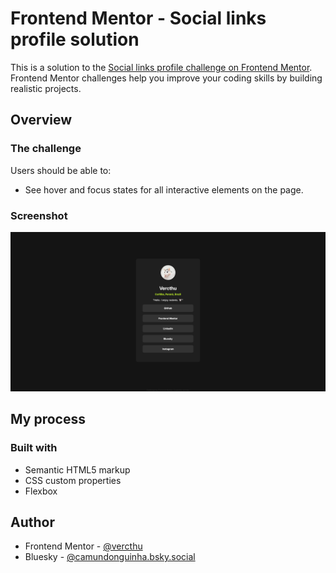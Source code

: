 # Frontend Mentor - Social links profile solution

This is a solution to the [Social links profile challenge on Frontend Mentor](https://www.frontendmentor.io/challenges/social-links-profile-UG32l9m6dQ). Frontend Mentor challenges help you improve your coding skills by building realistic projects. 

## Overview

### The challenge

Users should be able to:

- See hover and focus states for all interactive elements on the page.

### Screenshot

![](./screenshot.png)

## My process

### Built with

- Semantic HTML5 markup
- CSS custom properties
- Flexbox

## Author

- Frontend Mentor - [@vercthu](https://www.frontendmentor.io/profile/vercthu)
- Bluesky - [@camundonguinha.bsky.social](https://bsky.app/profile/camundonguinha.bsky.social)